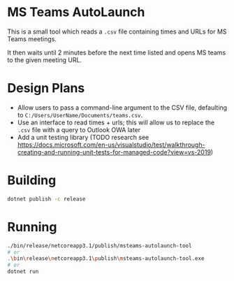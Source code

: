 
# MS Teams AutoLaunch

This is a small tool which reads a `.csv` file
containing times and URLs for MS Teams meetings.

It then waits until 2 minutes before the next time listed
and opens MS teams to the given meeting URL.


# Design Plans

 - Allow users to pass a command-line argument to the CSV file,
   defaulting to `C:/Users/UserName/Documents/teams.csv`.
 - Use an interface to read times + urls; this will
   allow us to replace the `.csv` file with a query to Outlook OWA later
 - Add a unit testing library (TODO research see https://docs.microsoft.com/en-us/visualstudio/test/walkthrough-creating-and-running-unit-tests-for-managed-code?view=vs-2019)


# Building

```bash
dotnet publish -c release
```

# Running

```bash
./bin/release/netcoreapp3.1/publish/msteams-autolaunch-tool
# or
.\bin\release\netcoreapp3.1\publish\msteams-autolaunch-tool.exe
# or
dotnet run
```


